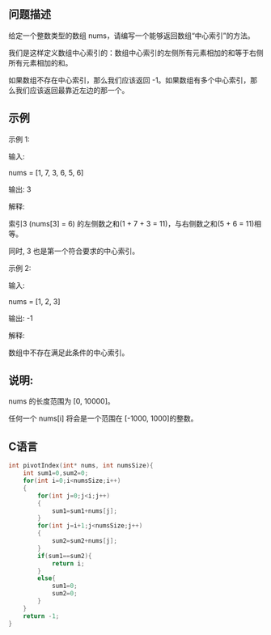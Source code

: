 问题描述
---------------
给定一个整数类型的数组 nums，请编写一个能够返回数组“中心索引”的方法。

我们是这样定义数组中心索引的：数组中心索引的左侧所有元素相加的和等于右侧所有元素相加的和。

如果数组不存在中心索引，那么我们应该返回 -1。如果数组有多个中心索引，那么我们应该返回最靠近左边的那一个。

示例
-------------
示例 1:

输入: 

nums = [1, 7, 3, 6, 5, 6]

输出: 3

解释: 

索引3 (nums[3] = 6) 的左侧数之和(1 + 7 + 3 = 11)，与右侧数之和(5 + 6 = 11)相等。

同时, 3 也是第一个符合要求的中心索引。

示例 2:

输入: 

nums = [1, 2, 3]

输出: -1

解释: 

数组中不存在满足此条件的中心索引。

说明:
---------------------
nums 的长度范围为 [0, 10000]。

任何一个 nums[i] 将会是一个范围在 [-1000, 1000]的整数。

C语言
--------------
```C
int pivotIndex(int* nums, int numsSize){
    int sum1=0,sum2=0;
    for(int i=0;i<numsSize;i++)
    {
        for(int j=0;j<i;j++)
        {
            sum1=sum1+nums[j];
        }
        for(int j=i+1;j<numsSize;j++)
        {
            sum2=sum2+nums[j];
        }
        if(sum1==sum2){
            return i;
        }
        else{
            sum1=0;
            sum2=0;
        }
    }
    return -1;
}
